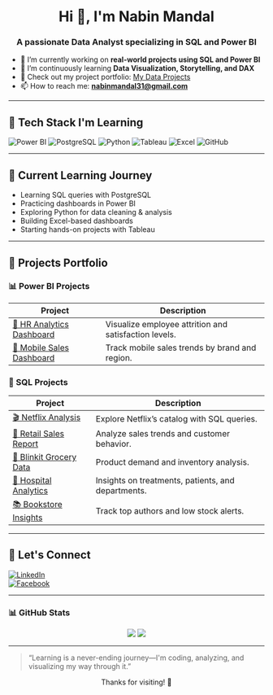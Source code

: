 <h1 align="center">Hi 👋, I'm Nabin Mandal</h1>
<h3 align="center">A passionate Data Analyst specializing in SQL and Power BI</h3>

- 🔭 I’m currently working on **real-world projects using SQL and Power BI**
- 🌱 I’m continuously learning **Data Visualization, Storytelling, and DAX**
- 💼 Check out my project portfolio: [My Data Projects](https://github.com/yourusername/my-data-projects)
- 📫 How to reach me: **[nabinmandal31@gmail.com](mailto:nabinmandal31@gmail.com)**

---


## 🚀 Tech Stack I'm Learning
![Power BI](https://img.shields.io/badge/PowerBI-F2C811?style=flat&logo=powerbi&logoColor=black)
![PostgreSQL](https://img.shields.io/badge/PostgreSQL-316192?style=flat&logo=postgresql&logoColor=white)
![Python](https://img.shields.io/badge/Python-3776AB?style=flat&logo=python&logoColor=white)
![Tableau](https://img.shields.io/badge/Tableau-E97627?style=flat&logo=tableau&logoColor=white)
![Excel](https://img.shields.io/badge/Excel-217346?style=flat&logo=microsoft-excel&logoColor=white)
![GitHub](https://img.shields.io/badge/-GitHub-181717?style=flat&logo=github&logoColor=white)

---

## 🌱 Current Learning Journey
- Learning SQL queries with PostgreSQL  
- Practicing dashboards in Power BI  
- Exploring Python for data cleaning & analysis  
- Building Excel-based dashboards  
- Starting hands-on projects with Tableau  

---

## 🚀 Projects Portfolio

### 📊 Power BI Projects

| Project | Description |
|--------|-------------|
| [👥 HR Analytics Dashboard](https://github.com/yourusername/my-data-projects/blob/main/Power%20BI/HR_analytics_Dashboard.md) | Visualize employee attrition and satisfaction levels. |
| [📱 Mobile Sales Dashboard](https://github.com/yourusername/my-data-projects/blob/main/Power%20BI/Mobiles_Sales_Dashboard.md) | Track mobile sales trends by brand and region. |

### 🧾 SQL Projects

| Project | Description |
|--------|-------------|
| [🎬 Netflix Analysis](https://github.com/yourusername/my-data-projects/blob/main/SQL/Netflix_Project.md) | Explore Netflix’s catalog with SQL queries. |
| [🛒 Retail Sales Report](https://github.com/yourusername/my-data-projects/blob/main/SQL/Retail_Sales_Project.md) | Analyze sales trends and customer behavior. |
| [🥦 Blinkit Grocery Data](https://github.com/yourusername/my-data-projects/blob/main/SQL/Blinkit_Grocery_Project.md) | Product demand and inventory analysis. |
| [🏥 Hospital Analytics](https://github.com/yourusername/my-data-projects/blob/main/SQL/Hospital_Data_Project.md) | Insights on treatments, patients, and departments. |
| [📚 Bookstore Insights](https://github.com/yourusername/my-data-projects/blob/main/SQL/Online_BookStore_Project.md) | Track top authors and low stock alerts. |

---

## 🔗 Let's Connect

[![LinkedIn](https://img.shields.io/badge/-LinkedIn-blue?logo=linkedin&style=for-the-badge)](https://www.linkedin.com/in/nabin-mandal-b83723310/)  
[![Facebook](https://img.shields.io/badge/-Facebook-1877F2?logo=facebook&style=for-the-badge&logoColor=white)](https://www.facebook.com/nabin.mandal.14)

---

### 📊 GitHub Stats

<p align="center">
  <img src="https://github-readme-stats.vercel.app/api?username=yourusername&show_icons=true&theme=tokyonight" />
  <img src="https://github-readme-stats.vercel.app/api/top-langs/?username=yourusername&layout=compact&theme=tokyonight" />
</p>

---

> “Learning is a never-ending journey—I'm coding, analyzing, and visualizing my way through it.”


<p align="center">Thanks for visiting! 🌟</p>

